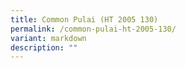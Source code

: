 ```yaml
---
title: Common Pulai (HT 2005 130)
permalink: /common-pulai-ht-2005-130/
variant: markdown
description: ""
---
```

